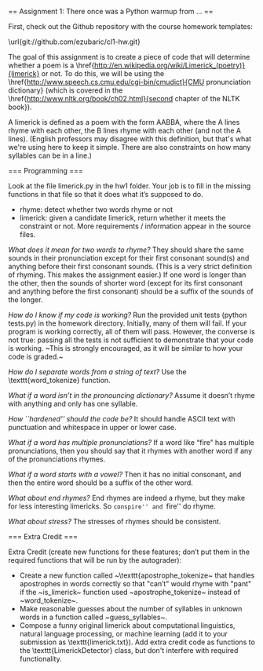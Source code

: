 == Assignment 1: There once was a Python warmup from ... ==

First, check out the Github repository with the course homework templates:

\url{git://github.com/ezubaric/cl1-hw.git}

The goal of this assignment is to create a piece of code that will
determine whether a poem is a
\href{http://en.wikipedia.org/wiki/Limerick_(poetry)}{limerick} or
not.  To do this, we will be using the
\href{http://www.speech.cs.cmu.edu/cgi-bin/cmudict}{CMU pronunciation
  dictionary} (which is covered in the \href{http://www.nltk.org/book/ch02.html}{second chapter of the NLTK book}).

A limerick is defined as a poem with the form AABBA, where the A lines
rhyme with each other, the B lines rhyme with each other (and not the
A lines).  (English professors may disagree with this definition, but
that's what we're using here to keep it simple.  There are also
constraints on how many syllables can be in a line.)

=== Programming ===

Look at the file limerick.py in the hw1 folder.  Your job is to fill
in the missing functions in that file so that it does what it’s
supposed to do.
* rhyme: detect whether two words rhyme or not
* limerick: given a candidate limerick, return whether it meets the constraint or not.
More requirements / information appear in the source files.

*What does it mean for two words to rhyme?*  They should share the same sounds in their pronunciation except for their first consonant sound(s) and anything before their first consonant sounds.  (This is a very strict definition of rhyming.  This makes the assignment easier.)  If one word is longer than the other, then the sounds of shorter word (except for its first consonant and anything before the first consonant) should be a suffix of the sounds of the longer.

*How do I know if my code is working?*  Run the provided unit tests (python tests.py) in the homework directory.  Initially, many of them will fail.  If your program is working correctly, all of them will pass.  However, the converse is not true: passing all the tests is not sufficient to demonstrate that your code is working.  ~This is strongly encouraged, as it will be similar to how your code is graded.~

*How do I separate words from a string of text?*  Use the \texttt{word\_tokenize} function.

*What if a word isn’t in the pronouncing dictionary?* Assume it doesn’t rhyme with anything and only has one syllable.

*How ``hardened'' should the code be?* It should handle ASCII text with punctuation and whitespace in upper or lower case.

*What if a word has multiple pronunciations?*  If a word like “fire” has multiple pronunciations, then you should say
that it rhymes with another word if any of the pronunciations rhymes.

*What if a word starts with a vowel?*  Then it has no initial consonant, and then the entire word should be a
suffix of the other word.

*What about end rhymes?*  End rhymes are indeed a rhyme, but they make for less interesting
limericks.  So ``conspire'' and ``fire'' do rhyme.

*What about stress?*  The stresses of rhymes should be consistent.


=== Extra Credit ===

Extra Credit (create new functions for these features; don’t put them
in the required functions that will be run by the autograder):
* Create a new function called
 ~\texttt{apostrophe_tokenize~ that handles apostrophes in words correctly so
  that "can’t" would rhyme with "pant" if the ~is_limerick~ function used ~apostrophe_tokenize~ instead of ~word_tokenize~.
* Make reasonable guesses about the number of syllables in unknown words in a function called ~guess_syllables~.
* Compose a funny original limerick about
  computational linguistics, natural language processing, or machine
  learning (add it to your submission as \texttt{limerick.txt}).
Add extra credit code as functions to the \texttt{LimerickDetector}
class, but don't interfere with required functionality.
